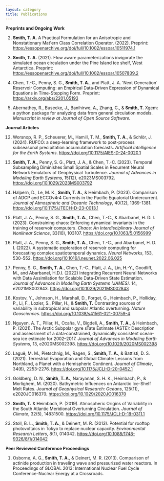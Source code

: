 ```yaml
---
layout: category
title: Publications
---
```


**Preprints and Ongoing Work**

2. **Smith, T. A.**
   A Practical Formulation for an Anisotropic
   and Nonstationary Mat\'ern Class Correlation Operator.
   (2022).
   Preprint:
   <https://essopenarchive.org/doi/full/10.1002/essoar.10511974.1>

3. **Smith, T. A.** (2021). Flow aware parameterizations
   invigorate the simulated ocean circulation under the Pine Island
   ice shelf, West Antarctica.
   Preprint:
   <https://essopenarchive.org/doi/full/10.1002/essoar.10507839.2>

4. Chen, T.-C., Penny, S. G., **Smith, T. A.**, and Platt, J. A.
   'Next Generation' Reservoir Computing: an Empirical Data-Driven Expression of
   Dynamical Equations in Time-Stepping Form.
   Preprint: <https://arxiv.org/abs/2201.05193>

5. Abernathey, R., Busecke, J., Banihirwe, A., Zhang, C., & **Smith, T.**
    Xgcm: a python package for analyzing data from general circulation models.
    *Manuscript in review at Journal of Open Source Software.*

**Journal Articles**

12. Worsnop, R. P., Scheuerer, M., Hamill, T. M., **Smith, T. A.**, &
    Schlör, J. (2024). RUFCO: a deep-learning framework to post-process
    subseasonal precipitation accumulation forecasts. *Artificial
    Intelligence for the Earth Systems*. <https://doi.org/10.1175/AIES-D-24-0020.1>

11. **Smith, T. A.**, Penny, S. G., Platt, J. A., & Chen, T.-C. (2023).
    Temporal Subsampling Diminishes Small Spatial Scales in
    Recurrent Neural Network Emulators of Geophysical Turbulence.
    *Journal of Advances in Modeling Earth Systems*, 15(12),
    e2023MS003792. <https://doi.org/10.1029/2023MS003792>


10. Halpern, D., Le, M. K., **Smith, T. A.**, & Heimbach, P. (2023).
    Comparison of ADCP and ECCOv4r4 Currents in the Pacific Equatorial
    Undercurrent.
    *Journal of Atmospheric and Oceanic Technology*,
    40(12), 1369-1381.
    <https://doi.org/10.1175/JTECH-D-23-0013.1>


9. Platt, J. A., Penny, S. G., **Smith, T. A.**, Chen, T.-C., & Abarbanel, H. D. I. (2023).
   Constraining chaos: Enforcing dynamical invariants in the training of reservoir computers.
   *Chaos: An Interdisciplinary Journal of Nonlinear Science*, 33(10), 103107.
   <https://doi.org/10.1063/5.0156999>


8. Platt, J. A., Penny, S. G., **Smith, T. A.**, Chen, T.-C., and Abarbanel, H. D. I.
   (2022). A systematic exploration of reservoir computing for forecasting complex spatiotemporal dynamics.
   *Neural Networks*, 153, 530–552. <https://doi.org/10.1016/j.neunet.2022.06.025>

7. Penny, S. G., **Smith, T. A.**, Chen, T.-C., Platt, J. A., Lin, H.-Y., Goodliff,
    M., and Abarbanel, H.D.I. (2022) Integrating Recurrent Neural Networks with Data
    Assimilation for Scalable Data-Driven State Estimation.
    *Journal of Advances in Modeling Earth Systems (JAMES).*
    14, e2021MS002843. <https://doi.org/10.1029/2021MS002843>

6. Kostov, Y., Johnson, H., Marshall, D., Forget, G., Heimbach, P.,
    Holliday, P., Li, F., Lozier, S., Pillar, H., & **Smith, T.**
    Contrasting sources of variability in subtropical and subpolar
    Atlantic overturning. *Nature Geosciences.*
    <https://doi.org/10.1038/s41561-021-00759-4>

5. Nguyen, A. T., Pillar, H., Oca&ntilde;a, V., Bigdeli, A.,
    **Smith, T. A.**, & Heimbach, P. (2021). The Arctic Subpolar
    gyre sTate Estimate (ASTE): Description and assessment of a
    data‐constrained, dynamically consistent ocean‐sea ice estimate
    for 2002–2017. *Journal of Advances in Modeling Earth Systems*,
    13, e2020MS002398. <https://doi.org/10.1029/2020MS002398>

4. Lagu&#235;, M. M., Pietschnig, M., Ragen, S., **Smith, T. A.**,
    & Battisti, D. S. (2021). Terrestrial Evaporation and Global Climate:
    Lessons from Northland, a Planet with a Hemispheric Continent.
    *Journal of Climate*, 34(6), 2253-2276.
    <https://doi.org/10.1175/JCLI-D-20-0452.1>

3. Goldberg, D. N., **Smith, T. A.**, Narayanan, S. H. K.,
    Heimbach, P., & Morlighem, M. (2020). Bathymetric Influences on
    Antarctic Ice-Shelf Melt Rates. *Journal of Geophysical
    Research: Oceans*, 125(11), e2020JC016370.
    <https://doi.org/10.1029/2020JC016370>

2. **Smith, T.** & Heimbach, P. (2019).
    Atmospheric Origins of Variability in the South Atlantic Meridional
    Overturning Circulation.
    *Journal of Climate*, 32(5), 14831500.
    <https://doi.org/10.1175/JCLI-D-18-0311.1>

1. Stoll, B. L., **Smith, T. A.**, & Deinert, M. R. (2013).
    Potential for rooftop photovoltaics in Tokyo to replace nuclear capacity.
    *Environmental Research Letters*, 8(1), 014042.
    <https://doi.org/10.1088/1748-9326/8/1/014042>

**Peer Reviewed Conference Proceedings**

1. Osborne, A. G., **Smith, T. A.**, & Deinert, M. R. (2013).
    Comparison of actinide production in traveling wave and pressurized water
    reactors. In Proceedings of GLOBAL 2013: International Nuclear Fuel
    Cycle Conference-Nuclear Energy at a Crossroads.
